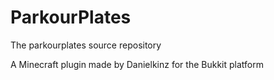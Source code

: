 # ParkourPlates
The parkourplates source repository

A Minecraft plugin made by Danielkinz for the Bukkit platform

